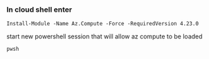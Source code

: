 ###  In cloud shell enter

```shell
Install-Module -Name Az.Compute -Force -RequiredVersion 4.23.0
```

start new powershell session that will allow az compute to be loaded

```pwsh```